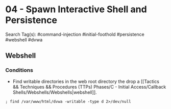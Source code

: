 # 04 - Spawn Interactive Shell and Persistence

Search Tag(s): #command-injection #initial-foothold #persistence #webshell #dvwa

## Webshell

### Conditions

- Find writable directories in the web root directory the drop a [[Tactics && Techniques && Procedures (TTPs) Phases/C - Initial Access/Callback Shells/Webshells/Webshells|webshell]].

`; find /var/www/html/dvwa -writable -type d 2>/dev/null`